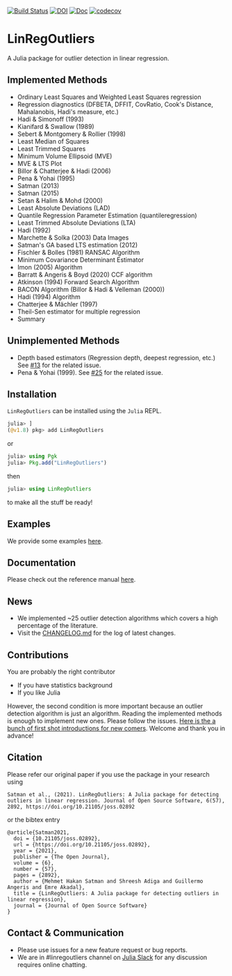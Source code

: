 [![Build Status](https://travis-ci.org/jbytecode/LinRegOutliers.svg?branch=master)](https://travis-ci.org/jbytecode/LinRegOutliers) [![DOI](https://joss.theoj.org/papers/10.21105/joss.02892/status.svg)](https://doi.org/10.21105/joss.02892)
[![Doc](https://img.shields.io/badge/docs-dev-blue.svg)](https://jbytecode.github.io/LinRegOutliers/dev/)
[![codecov](https://codecov.io/gh/jbytecode/LinRegOutliers/branch/master/graph/badge.svg?token=DM4XXML78A)](https://codecov.io/gh/jbytecode/LinRegOutliers)

# LinRegOutliers

A Julia package for outlier detection in linear regression.

## Implemented Methods
- Ordinary Least Squares and Weighted Least Squares regression 
- Regression diagnostics (DFBETA, DFFIT, CovRatio, Cook's Distance, Mahalanobis, Hadi's measure, etc.)
- Hadi & Simonoff (1993)
- Kianifard & Swallow (1989)
- Sebert & Montgomery & Rollier (1998)
- Least Median of Squares 
- Least Trimmed Squares 
- Minimum Volume Ellipsoid (MVE)
- MVE & LTS Plot 
- Billor & Chatterjee & Hadi (2006)
- Pena & Yohai (1995)
- Satman (2013)
- Satman (2015)
- Setan & Halim & Mohd (2000)
- Least Absolute Deviations (LAD)
- Quantile Regression Parameter Estimation (quantileregression)
- Least Trimmed Absolute Deviations (LTA)
- Hadi (1992)
- Marchette & Solka (2003) Data Images
- Satman's GA based LTS estimation (2012)
- Fischler & Bolles (1981) RANSAC Algorithm
- Minimum Covariance Determinant Estimator
- Imon (2005) Algorithm
- Barratt & Angeris & Boyd (2020) CCF algorithm
- Atkinson (1994) Forward Search Algorithm
- BACON Algorithm (Billor & Hadi & Velleman (2000))
- Hadi (1994) Algorithm
- Chatterjee & Mächler (1997)
- Theil-Sen estimator for multiple regression
- Summary


## Unimplemented Methods
- Depth based estimators (Regression depth, deepest regression, etc.) See [#13](https://github.com/jbytecode/LinRegOutliers/issues/13) for the related issue.
- Pena & Yohai (1999). See [#25](https://github.com/jbytecode/LinRegOutliers/issues/25) for the related issue.



## Installation

```LinRegOutliers``` can be installed using the ```Julia``` REPL.  

```julia
julia> ]
(@v1.8) pkg> add LinRegOutliers
```

or

```julia
julia> using Pgk
julia> Pkg.add("LinRegOutliers")
```

then

```julia
julia> using LinRegOutliers
```

to make all the stuff be ready!


## Examples
We provide some examples [here](https://github.com/jbytecode/LinRegOutliers/blob/master/examples.md).
 
## Documentation
Please check out the reference manual [here](https://jbytecode.github.io/LinRegOutliers/).

## News
- We implemented ~25 outlier detection algorithms which covers a high percentage of the literature.
- Visit the [CHANGELOG.md](https://github.com/jbytecode/LinRegOutliers/blob/master/CHANGELOG.md) for the log of latest changes.

## Contributions
You are probably the right contributor

- If you have statistics background
- If you like Julia

However, the second condition is more important because an outlier detection algorithm is just an algorithm. Reading the implemented methods is enough to implement new ones. Please follow the issues. [Here is the a bunch of first shot introductions for new comers](https://github.com/jbytecode/LinRegOutliers/issues/3). Welcome and thank you in advance!


## Citation
Please refer our original paper if you use the package in your research using

```
Satman et al., (2021). LinRegOutliers: A Julia package for detecting outliers in linear regression. Journal of Open Source Software, 6(57), 2892, https://doi.org/10.21105/joss.02892
```

or the bibtex entry

```
@article{Satman2021,
  doi = {10.21105/joss.02892},
  url = {https://doi.org/10.21105/joss.02892},
  year = {2021},
  publisher = {The Open Journal},
  volume = {6},
  number = {57},
  pages = {2892},
  author = {Mehmet Hakan Satman and Shreesh Adiga and Guillermo Angeris and Emre Akadal},
  title = {LinRegOutliers: A Julia package for detecting outliers in linear regression},
  journal = {Journal of Open Source Software}
}
```


## Contact & Communication
- Please use issues for a new feature request or bug reports.
- We are in #linregoutliers channel on [Julia Slack](http://julialang.slack.com/) for any discussion requires online chatting. 
